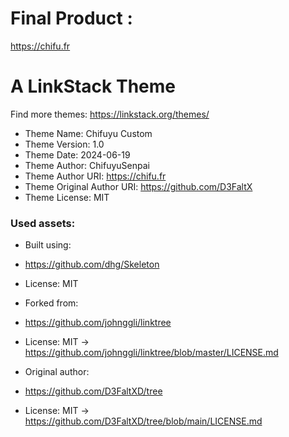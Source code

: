 # Final Product : 

https://chifu.fr

# A LinkStack Theme
Find more themes: https://linkstack.org/themes/
                                                                                                                                                                         
*	Theme Name: Chifuyu Custom
*	Theme Version: 1.0
*	Theme Date: 2024-06-19
*	Theme Author: ChifuyuSenpai
*	Theme Author URI: https://chifu.fr
*	Theme Original Author URI: https://github.com/D3FaltX
*	Theme License: MIT


### Used assets:
* Built using:
* https://github.com/dhg/Skeleton
* License: MIT

* Forked from:
* https://github.com/johnggli/linktree
* License: MIT -> https://github.com/johnggli/linktree/blob/master/LICENSE.md

* Original author:
* https://github.com/D3FaltXD/tree
* License: MIT -> https://github.com/D3FaltXD/tree/blob/main/LICENSE.md

